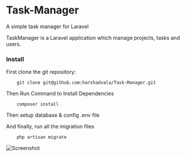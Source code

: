 # Task-Manager
A simple task manager for Laravel

TaskManager is a Laravel application which manage projects, tasks and users.

### Install
First clone the git repository:

```
    git clone git@github.com:harshadvala/Task-Manager.git
```
Then Run Command to Install Dependencies 

```
    composer install
```

Then setup database & config .env file

And finally, run all the migration files
```
    php artisan migrate
```

![Screenshot](https://lh6.googleusercontent.com/3qXc-oPwwZBlvRYTyp0-LqA2y-BRz2ngOkkQp1NZ39uNR3mTjzgCJgxojnMAAVRmKvUIdwqovunt4EY=w1360-h662-rw)

